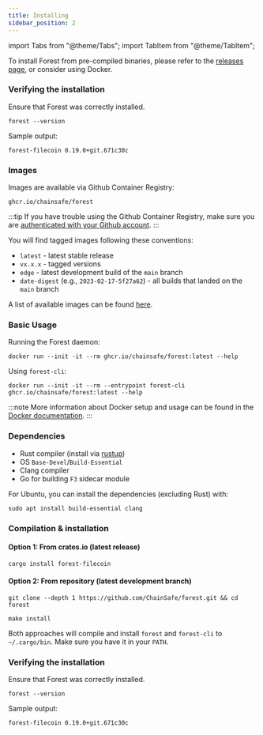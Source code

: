 ```yaml
---
title: Installing
sidebar_position: 2
---
```


import Tabs from "@theme/Tabs";
import TabItem from "@theme/TabItem";

<Tabs>
  <TabItem value="binaries" label="Binaries" default>

To install Forest from pre-compiled binaries, please refer to the
[releases page](https://github.com/ChainSafe/forest/releases), or consider using
Docker.

<h3> Verifying the installation </h3>

Ensure that Forest was correctly installed.

```shell
forest --version
```

Sample output:

```console
forest-filecoin 0.19.0+git.671c30c
```

  </TabItem>
  <TabItem value="docker" label="Docker">

<h3>Images</h3>

Images are available via Github Container Registry:

```shell
ghcr.io/chainsafe/forest
```

:::tip
If you have trouble using the Github Container Registry, make sure you are [authenticated with your Github account](https://docs.github.com/en/packages/working-with-a-github-packages-registry/working-with-the-container-registry#authenticating-to-the-container-registry).
:::

You will find tagged images following these conventions:

- `latest` - latest stable release
- `vx.x.x` - tagged versions
- `edge` - latest development build of the `main` branch
- `date-digest` (e.g., `2023-02-17-5f27a62`) - all builds that landed on the `main` branch

A list of available images can be found [here](https://github.com/ChainSafe/forest/pkgs/container/forest).

<h3>Basic Usage</h3>

Running the Forest daemon:

```shell
docker run --init -it --rm ghcr.io/chainsafe/forest:latest --help
```

Using `forest-cli`:

```shell
docker run --init -it --rm --entrypoint forest-cli ghcr.io/chainsafe/forest:latest --help
```

:::note
More information about Docker setup and usage can be found in the [Docker documentation](../knowledge_base/docker_tips.md).
:::

  </TabItem>
  <TabItem value="build" label="Build From Source">

<h3>Dependencies</h3>

- Rust compiler (install via [rustup](https://rustup.rs/))
- OS `Base-Devel`/`Build-Essential`
- Clang compiler
- Go for building `F3` sidecar module

For Ubuntu, you can install the dependencies (excluding Rust) with:

```shell
sudo apt install build-essential clang
```

<h3>Compilation & installation</h3>

<h4>Option 1: From crates.io (latest release)</h4>

```shell
cargo install forest-filecoin
```

<h4>Option 2: From repository (latest development branch)</h4>

```shell
git clone --depth 1 https://github.com/ChainSafe/forest.git && cd forest
```

```shell
make install
```

Both approaches will compile and install `forest` and `forest-cli` to
`~/.cargo/bin`. Make sure you have it in your `PATH`.

<h3> Verifying the installation </h3>

Ensure that Forest was correctly installed.

```shell
forest --version
```

Sample output:

```console
forest-filecoin 0.19.0+git.671c30c
```

  </TabItem>
</Tabs>
